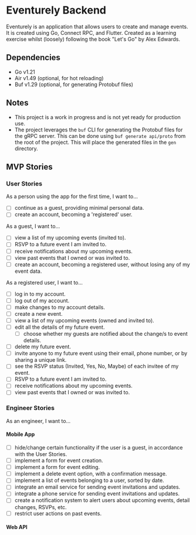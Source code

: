 # Eventurely Backend

Eventurely is an application that allows users to create and manage events. It is created using Go, Connect RPC, and Flutter. Created as a learning exercise whilst (loosely) following the book "Let's Go" by Alex Edwards.

## Dependencies

- Go v1.21
- Air v1.49 (optional, for hot reloading)
- Buf v1.29 (optional, for generating Protobuf files)

## Notes
- This project is a work in progress and is not yet ready for production use.
- The project leverages the `buf` CLI for generating the Protobuf files for the gRPC server. This can be done using `buf generate api/proto` from the root of the project. This will place the generated files in the `gen` directory.

## MVP Stories

### User Stories

As a person using the app for the first time, I want to...

- [ ] continue as a guest, providing minimal personal data.
- [ ] create an account, becoming a 'registered' user.

As a guest, I want to...

- [ ] view a list of my upcoming events (invited to).
- [ ] RSVP to a future event I am invited to.
- [ ] receive notifications about my upcoming events.
- [ ] view past events that I owned or was invited to.
- [ ] create an account, becoming a registered user, without losing any of my event data.

As a registered user, I want to...

- [ ] log in to my account.
- [ ] log out of my account.
- [ ] make changes to my account details.
- [ ] create a new event.
- [ ] view a list of my upcoming events (owned and invited to).
- [ ] edit all the details of my future event.
  - [ ] choose whether my guests are notified about the change/s to event details.
- [ ] delete my future event.
- [ ] invite anyone to my future event using their email, phone number, or by sharing a unique link.
- [ ] see the RSVP status (Invited, Yes, No, Maybe) of each invitee of my event.
- [ ] RSVP to a future event I am invited to. 
- [ ] receive notifications about my upcoming events.
- [ ] view past events that I owned or was invited to.

### Engineer Stories

As an engineer, I want to...

#### Mobile App

- [ ] hide/change certain functionality if the user is a guest, in accordance with the User Stories.
- [ ] implement a form for event creation.
- [ ] implement a form for event editing. 
- [ ] implement a delete event option, with a confirmation message.
- [ ] implement a list of events belonging to a user, sorted by date.
- [ ] integrate an email service for sending event invitations and updates.
- [ ] integrate a phone service for sending event invitations and updates.
- [ ] create a notification system to alert users about upcoming events, detail changes, RSVPs, etc.
- [ ] restrict user actions on past events.

#### Web API

